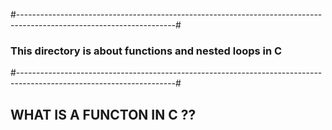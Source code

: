 #---------------------------------------------------------------------------------------------------------------------#

### This directory is about functions and nested loops in C
#---------------------------------------------------------------------------------------------------------------------#
## WHAT IS A FUNCTON IN C ??
